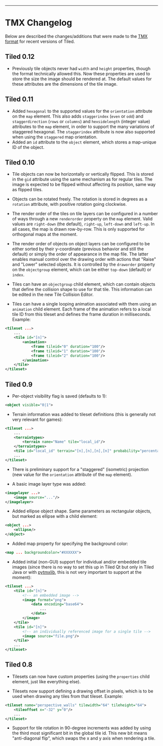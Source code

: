 ---
# TMX Changelog #

Below are described the changes/additions that were made to the [TMX format](tmx-map-format.md) for recent versions of Tiled.

## Tiled 0.12 ##

* Previously tile objects never had `width` and `height` properties, though the format technically allowed this. Now these properties are used to store the size the image should be rendered at. The default values for these attributes are the dimensions of the tile image.

## Tiled 0.11 ##

* Added `hexagonal` to the supported values for the `orientation` attribute on the `map` element. This also adds `staggerindex` (`even` or `odd`) and `staggerdirection` (`rows` or `columns`) and `hexsidelength` (integer value) attributes to the `map` element, in order to support the many variations of staggered hexagonal. The `staggerindex` attribute is now also supported when using the `staggered` map orientation.
* Added an `id` attribute to the `object` element, which stores a map-unique ID of the object.

## Tiled 0.10 ##

* Tile objects can now be horizontally or vertically flipped. This is stored in the `gid` attribute using the same mechanism as for regular tiles. The image is expected to be flipped without affecting its position, same way as flipped tiles.

* Objects can be rotated freely. The rotation is stored in degrees as a `rotation` attribute, with positive rotation going clockwise.

* The render order of the tiles on tile layers can be configured in a number of ways through a new `renderorder` property on the `map` element. Valid values are `right-down` (the default), `right-up`, `left-down` and `left-up`. In all cases, the map is drawn row-by-row. This is only supported for orthogonal maps at the moment.

* The render order of objects on object layers can be configured to be either sorted by their y-coordinate (previous behavior and still the default) or simply the order of appearance in the map file. The latter enables manual control over the drawing order with actions that "Raise" and "Lower" selected objects. It is controlled by the `draworder` property on the `objectgroup` element, which can be either `top-down` (default) or `index`.

* Tiles can have an `objectgroup` child element, which can contain objects that define the collision shape to use for that tile. This information can be edited in the new Tile Collision Editor.

* Tiles can have a single looping animation associated with them using an `animation` child element. Each frame of the animation refers to a local tile ID from this tileset and defines the frame duration in milliseconds. Example:
```xml
<tileset ...>
    ...
    <tile id="[n]">
        <animation>
            <frame tileid="0" duration="100"/>
            <frame tileid="1" duration="100"/>
            <frame tileid="2" duration="100"/>
        </animation>
    </tile>
</tileset>
```

## Tiled 0.9 ##

* Per-object visibility flag is saved (defaults to 1):
```xml
<object visible="0|1">
```

* Terrain information was added to tileset definitions (this is generally not very relevant for games):
```xml
<tileset ...>
    ...
    <terraintypes>
        <terrain name="Name" tile="local_id"/>
    </terraintypes>
    <tile id="local_id" terrain="[n],[n],[n],[n]" probability="percentage"/>
    ...
</tileset>
```

* There is preliminary support for a "staggered" (isometric) projection (new value for the `orientation` attribute of the `map` element).

* A basic image layer type was added:
```xml
<imagelayer ...>
    <image source="..."/>
</imagelayer>
```

* Added ellipse object shape. Same parameters as rectangular objects, but marked as ellipse with a child element:
```xml
<object ...>
    <ellipse/>
</object>
```

* Added map property for specifying the background color:
```xml
<map ... backgroundcolor="#XXXXXX">
```

* Added initial (non-GUI) support for individual and/or embedded tile images (since there is no way to set this up in Tiled Qt but only in Tiled Java or with [pytmxlib](https://github.com/encukou/pytmxlib), this is not very important to support at the moment):
```xml
<tileset ...>
    <tile id="[n]">
        <!-- an embedded image -->
        <image format="png">
            <data encoding="base64">
                ...
            </data>
        </image>
    </tile>
    <tile id="[n]">
        <!-- an individually referenced image for a single tile -->
        <image source="file.png"/>
    </tile>
    ...
</tileset>
```

## Tiled 0.8 ##

* Tilesets can now have custom properties (using the `properties` child element, just like everything else).

* Tilesets now support defining a drawing offset in pixels, which is to be used when drawing any tiles from that tileset. Example:
```xml
<tileset name="perspective_walls" tilewidth="64" tileheight="64">
    <tileoffset x="-32" y="0"/>
    ...
</tileset>
```

* Support for tile rotation in 90-degree increments was added by using the third most significant bit in the global tile id. This new bit means "anti-diagonal flip", which swaps the x and y axis when rendering a tile.
